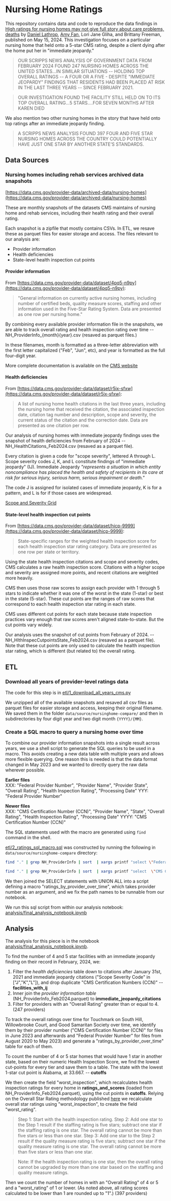 # Nursing Home Ratings 

This repository contains data and code to reproduce the data findings in [High ratings for nursing homes may not give full story about care problems, deaths](https://www.scrippsnews.com/investigations/high-ratings-for-nursing-homes-may-not-give-full-story-about-care-problems-deaths) by [Daniel Lathrop](https://github.com/lathropd), [Amy Fan](https://github.com/amyafan), Lori Jane Gliha, and Brittany Freeman, published on May 15, 2024. This investigation focuses on a particular nursing home that held onto a 5-star CMS rating, despite a client dying after the home put her in "immediate jeopardy."

> OUR SCRIPPS NEWS ANALYSIS OF GOVERNMENT DATA FROM FEBRUARY 2024 FOUND 247 NURSING HOMES ACROSS THE UNITED STATES...IN SIMILAR SITUATIONS -- HOLDING TOP OVERALL RATINGS -- A FOUR OR A FIVE - DESPITE "IMMEDIATE JEOPARDY” FINDINGS THAT RESIDENTS HAD BEEN PLACED AT RISK IN THE LAST THREE YEARS -- SINCE FEBRUARY 2021.

> OUR INVESTIGATION FOUND THE FACILITY STILL HELD ON TO ITS TOP OVERALL RATING...5 STARS....FOR SEVEN MONTHS AFTER KAREN DIED

We also mention two other nursing homes in the story that have held onto top ratings after an immediate jeopardy finding.

> A SCRIPPS NEWS ANALYSIS FOUND 397 FOUR AND FIVE STAR NURSING HOMES ACROSS THE COUNTRY COULD POTENTIALLY HAVE JUST ONE STAR BY ANOTHER STATE’S STANDARDS.

## Data Sources
### Nursing homes including rehab services archived data snapshots
[https://data.cms.gov/provider-data/archived-data/nursing-homes](https://data.cms.gov/provider-data/archived-data/nursing-homes)

These are monthly snapshots of the datasets CMS maintains of nursing home and rehab services, including their health rating and their overall rating.

Each snapshot is a zipfile that mostly contains CSVs. In ETL, we resave these as parquet files for easier storage and access. The files relevant to our analysis are:

* Provider information
* Health deficiencies
* State-level health inspection cut points

#### Provider information
From [https://data.cms.gov/provider-data/dataset/4pq5-n9py](https://data.cms.gov/provider-data/dataset/4pq5-n9py):

>"General information on currently active nursing homes, including number of certified beds, quality measure scores, staffing and other information used in the Five-Star Rating System. Data are presented as one row per nursing home."

By combining every available provider information file in the snapshots, we are able to track overall rating and health inspection rating over time -- NH_ProviderInfo_{month}{year}.csv (resaved as parquet files.)

In these filenames, month is formatted as a three-letter abbreviation with the first letter capitalized ("Feb", "Jun", etc), and year is formatted as the full four-digit year.

More complete documentation is available on the [CMS website](https://data.cms.gov/provider-data/sites/default/files/data_dictionaries/nursing_home/NH_Data_Dictionary.pdf)

#### Health deficiencies
From [https://data.cms.gov/provider-data/dataset/r5ix-sfxw](https://data.cms.gov/provider-data/dataset/r5ix-sfxw):

>A list of nursing home health citations in the last three years, including the nursing home that received the citation, the associated inspection date, citation tag number and description, scope and severity, the current status of the citation and the correction date. Data are presented as one citation per row.

Our analysis of nursing homes with immediate jeopardy findings uses the snapshot of health deficiencies from February of 2024 -- NH_HealthCitations_Feb2024.csv (resaved as a parquet file).

Every citation is given a code for "scope severity", lettered A through L. Scope severity codes J, K, and L constitute findings of "immediate jeopardy" (IJ). Immediate Jeopardy _"represents a situation in which entity noncompliance has placed the health and safety of recipients in its care at risk for serious injury, serious harm, serious impairment or death."_

The code J is assigned for isolated cases of immediate jeopardy, K is for a pattern, and L is for if those cases are widespread.

[Scope and Severity Grid](https://www.vdh.virginia.gov/content/uploads/sites/96/2018/12/SS-Grid-with-Description-12-2018.pdf)

#### State-level health inspection cut points
From [https://data.cms.gov/provider-data/dataset/hicp-9999](https://data.cms.gov/provider-data/dataset/hicp-9999):

>State-specific ranges for the weighted health inspection score for each health inspection star rating category. Data are presented as one row per state or territory.

Using the state health inspection citations and scope and severity codes, CMS calculates a raw health inspection score. Citations with a higher scope and severity are assigned more points, and recent citations are weighted more heavily. 

CMS then uses those raw scores to assign each provider with 1 through 5 stars to indicate whether it was one of the worst in the state (1-star) or best in the state (5-star). These cut points are the ranges of raw scores that correspond to each health inspection star rating in each state.

CMS uses different cut points for each state because state inspection practices vary enough that raw scores aren't aligned state-to-state. But the cut points vary widely.

Our analysis uses the snapshot of cut points from February of 2024. -- NH_HlthInspecCutpointsState_Feb2024.csv (resaved as a parquet file). Note that these cut points are only used to calculate the health inspection star rating, which is different (but related to) the overall rating.

## ETL

### Download all years of provider-level ratings data
The code for this step is in [etl/1_download_all_years_cms.py](etl/1_download_all_years_cms.py)

We unzipped all of the available snapshots and resaved all csv files as parquet files for easier storage and access, keeping their original filename. We saved them in the folder `data/source/nursinghome-compare/` and then in subdirectories by four digit year and two digit month `{YYYY}/{MM}`.

### Create a SQL macro to query a nursing home over time

To combine our provider information snapshots into a single result across years, we use a shell script to generate the SQL queries to be used in a macro. This avoids creating a new data table with multiple years and allows more flexible querying. One reason this is needed is that the data format changed in May 2023 and we wanted to directly query the raw data wherever possible.

**Earlier files**
\
XXX: \"Federal Provider Number\", \"Provider Name\", \"Provider State\", \"Overall Rating\", \"Health Inspection Rating\", \"Processing Date\"
YYY: \"Federal Provider Number\"

**Newer files**
\
XXX:  \"CMS Certification Number (CCN)\", \"Provider Name\", \"State\", \"Overall Rating\", \"Health Inspection Rating\", \"Processing Date\"
YYYY:  \"CMS Certification Number (CCN)\"

The SQL statements used with the macro are generated using `find` command in the shell. 

[etl/2_ratings_sql_macro.sql](etl/2_ratings_sql_macro.sql) was constructed by running the following in `data/source/nursinghome-compare` directory:

```bash
find "." | grep NH_ProviderInfo | sort  | xargs printf "select \"Federal Provider Number\", \"Provider Name\", \"Provider State\", \"Overall Rating\", \"Health Inspection Rating\", \"Processing Date\" from '%s' where \"Federal Provider Number\" like 'NNN';\n"

find "." | grep NH_ProviderInfo | sort  | xargs printf "select  \"CMS Certification Number (CCN)\",\"Provider Name\", \"State\", \"Overall Rating\", \"Health Inspection Rating\", \"Processing Date\" from '%s' where \"CMS Certification Number (CCN)\" like 'NNN';\n"
```

We then joined the SELECT statements with UNION ALL into a script defining a macro "ratings_by_provider_over_time", which takes provider number as an argument, and we fix the path names to be runnable from our notebook.

We run this sql script from within our analysis notebook: [analysis/final_analysis_notebook.ipynb](analysis/final_analysis_notebook.ipynb)

## Analysis

The analysis for this piece is in the notebook [analysis/final_analysis_notebook.ipynb](analysis/final_analysis_notebook.ipynb).

To find the number of 4 and 5 star facilities with an immediate jeopardy finding on their record in February, 2024, we:

1. Filter the *health deficiencies* table down to citations after January 31st, 2021 and immediate jeopardy citations ("Scope Severity Code" in ["J","K","L"]), and drop duplicate "CMS Certification Numbers (CCN)" -- **facilities_with_ij**
2. Inner join the *provider information table* (NH_ProviderInfo_Feb2024.parquet) to **immediate_jeopardy_citations**
3. Filter for providers with an "Overall Rating" greater than or equal to 4. (247 providers)

To track the overall ratings over time for Touchmark on South Hill, Willowbrooke Court, and Good Samaritan Society over time, we identify them by their provider number ("CMS Certification Number (CCN)" for files in June 2023 and afterwards and "Federal Provider Number" for files from August 2020 to May 2023) and generate a "ratings_by_provider_over_time" table for each of them.

To count the number of 4 or 5 star homes that would have 1 star in another state, based on their numeric Health Inspection Score, we find the lowest cut-points for every tier and save them to a table. The state with the lowest 1-star cut point is Alabama, at 33.667. -- **cutoffs**

We then create the field "worst_inspection", which recalculates health inspection ratings for every home in **ratings_and_scores** (loaded from NH_ProviderInfo_Feb2024.parquet), using the cut points in **cutoffs**. Relying on the Overall Star Rating methodology published [here](https://www.cms.gov/medicare/provider-enrollment-and-certification/certificationandcomplianc/downloads/usersguide.pdf) we recalculate overall star ratings using "worst_inspection", to create the field "worst_rating".

>Step 1: Start with the health inspection rating.
>Step 2: Add one star to the Step 1 result if the staffing rating is five stars; subtract one star if the staffing rating is one star. The overall rating cannot be more than five stars or less than one star.
>Step 3: Add one star to the Step 2 result if the quality measure rating is five stars; subtract one star if the quality measure rating is one star. The overall rating cannot be more than five stars or less than one star.

>Note: If the health inspection rating is one star, then the overall rating cannot be upgraded by more than one star based on the staffing and quality measure ratings. 

Then we count the number of homes in with an "Overall Rating" of 4 or 5 and a "worst_rating" of 1 or lower. (As noted above, all rating scores calculated to be lower than 1 are rounded up to "1".) (397 providers)